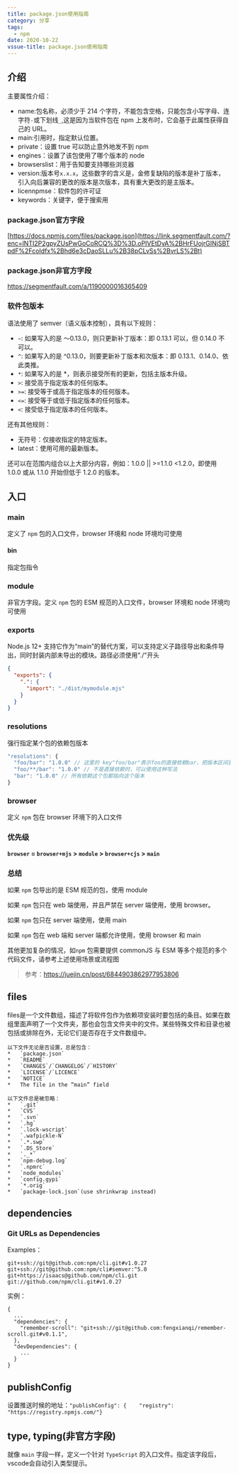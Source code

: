 ```yaml
---
title: package.json使用指南
category: 分享
tags:
  - npm
date: 2020-10-22
vssue-title: package.json使用指南
---
```


## 介绍

主要属性介绍：

- name:包名称，必须少于 214 个字符，不能包含空格，只能包含小写字母、连字符`-`或下划线`_`,这是因为当软件包在 npm 上发布时，它会基于此属性获得自己的 URL。
- main:引用时，指定默认位置。
- private：设置 true 可以防止意外地发不到 npm
- engines：设置了该包使用了哪个版本的 node
- browserslist：用于告知要支持哪些浏览器
- version:版本号`x.x.x`，这些数字的含义是，金修复缺陷的版本是补丁版本，引入向后兼容的更改的版本是次版本，具有重大更改的是主版本。
- licennpmse：软件包的许可证
- keywords：关键字，便于搜索用

### package.json官方字段

[https://docs.npmjs.com/files/package.json](https://link.segmentfault.com/?enc=lNTI2P2gpyZUsPwGoCoRCQ%3D%3D.oPIVEtDyA%2BHrFUojrGINjSBTpdF%2FcoIdfx%2Bhd6e3cDaoSLLu%2B38pCLvSs%2BvrLS%2Bt)

### package.json非官方字段

https://segmentfault.com/a/1190000016365409

### 软件包版本

语法使用了 semver（语义版本控制），具有以下规则：

- `~`: 如果写入的是 〜0.13.0，则只更新补丁版本：即 0.13.1 可以，但 0.14.0 不可以。
- `^`: 如果写入的是 ^0.13.0，则要更新补丁版本和次版本：即 0.13.1、0.14.0、依此类推。
- `*`: 如果写入的是 \*，则表示接受所有的更新，包括主版本升级。
- `>`: 接受高于指定版本的任何版本。
- `>=`: 接受等于或高于指定版本的任何版本。
- `<=`: 接受等于或低于指定版本的任何版本。
- `<`: 接受低于指定版本的任何版本。

还有其他规则：

- 无符号：仅接收指定的特定版本。
- latest：使用可用的最新版本。

还可以在范围内组合以上大部分内容，例如：1.0.0 || >=1.1.0 <1.2.0，即使用 1.0.0 或从 1.1.0 开始但低于 1.2.0 的版本。

## 入口

### main

定义了 `npm` 包的入口文件，browser 环境和 node 环境均可使用

#### bin

指定包指令

### module

非官方字段。定义 `npm` 包的 ESM 规范的入口文件，browser 环境和 node 环境均可使用

### exports

Node.js 12+ 支持它作为“main”的替代方案，可以支持定义子路径导出和条件导出，同时封装内部未导出的模块。路径必须使用"./"开头

```json
{
  "exports": {
    ".": {
      "import": "./dist/mymodule.mjs"
    }
  }
}
```



### resolutions

强行指定某个包的依赖包版本

```js
"resolutions": {
  "foo/bar": "1.0.0" // 这里的 key"foo/bar"表示foo的直接依赖bar，把版本区间重写成1.0.0。
  "foo/**/bar": "1.0.0" // 不是直接依赖时，可以使用这种写法
  "bar": "1.0.0" // 所有依赖这个包都指向这个版本
}
```



### browser

定义 `npm` 包在 browser 环境下的入口文件

### 优先级

**`browser` = `browser+mjs` > `module` > `browser+cjs` > `main`**

### 总结

如果 `npm` 包导出的是 ESM 规范的包，使用 module

如果 `npm` 包只在 web 端使用，并且严禁在 server 端使用，使用 browser。

如果 `npm` 包只在 server 端使用，使用 main

如果 `npm` 包在 web 端和  server 端都允许使用，使用 browser 和 main

其他更加复杂的情况，如`npm` 包需要提供 commonJS 与 ESM 等多个规范的多个代码文件，请参考上述使用场景或流程图

> 参考：https://juejin.cn/post/6844903862977953806

## files

files是一个文件数组，描述了将软件包作为依赖项安装时要包括的条目。如果在数组里面声明了一个文件夹，那也会包含文件夹中的文件。某些特殊文件和目录也被包括或排除在外，无论它们是否存在于文件数组中。

```
以下文件无论是否设置，总是包含：
*   `package.json`
*   `README`
*   `CHANGES`/`CHANGELOG`/`HISTORY`
*   `LICENSE`/`LICENCE`
*   `NOTICE`
*   The file in the “main” field

以下文件总是被忽略：
*   `.git`
*   `CVS`
*   `.svn`
*   `.hg`
*   `.lock-wscript`
*   `.wafpickle-N`
*   `.*.swp`
*   `.DS_Store`
*   `._*`
*   `npm-debug.log`
*   `.npmrc`
*   `node_modules`
*   `config.gypi`
*   `*.orig`
*   `package-lock.json`(use shrinkwrap instead)
```



##  dependencies

### Git URLs as Dependencies

Examples：

```
git+ssh://git@github.com:npm/cli.git#v1.0.27
git+ssh://git@github.com:npm/cli#semver:^5.0
git+https://isaacs@github.com/npm/cli.git
git://github.com/npm/cli.git#v1.0.27
```

实例：

```
{
  ...
  "dependencies": {
    "remember-scroll": "git+ssh://git@github.com:fengxianqi/remember-scroll.git#v0.1.1",
  },
  "devDependencies": {
    ...
  }
}
```

## publishConfig

设置推送时候的地址：`"publishConfig": {    "registry": "https://registry.npmjs.com/"}`

## type, typing(非官方字段)

就像 `main` 字段一样，定义一个针对 `TypeScript` 的入口文件。指定该字段后，vscode会自动引入类型提示。


